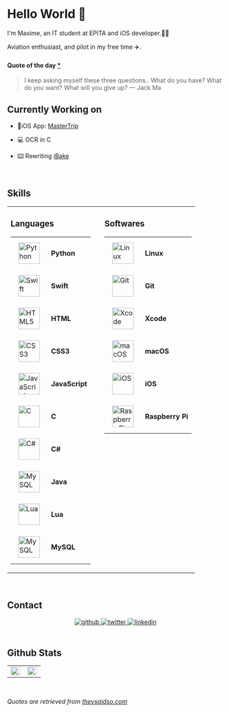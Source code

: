 # Hello World 👋  
  

I'm Maxime, an IT student at EPITA and iOS developer.👨‍💻

Aviation enthusiast, and pilot in my free time ✈️.

#### Quote of the day <a href="#quoteexp">*</a>

> I keep asking myself these three questions.. What do you have? What do you want? What will you give up?
>  — Jack Ma


## Currently Working on  
  

- 📱iOS App: [MasterTrip](https://mastertrip.madrau.fr)  
  

- 💻 OCR in C  


- ⌨️ Rewriting [iBake](https://github.com/Maxmad68/iBake)  
  

<br/>  


## Skills 
<table><tr><td valign="top" width="50%">

### Languages  
<div align="center">  
<table>
  <tr>
    <td><img style="margin: 10px" src="https://profilinator.rishav.dev/skills-assets/python-original.svg" alt="Python" height="50" /></td>
    <td><b>Python</b></td>
  </tr>
  <tr>
    <td><img style="margin: 10px" src="https://cdn4.iconfinder.com/data/icons/logos-3/504/Swift-2-512.png" alt="Swift" height="50" /></td>
    <td><b>Swift</b></td>
  </tr>
  <tr>
    <td><img style="margin: 10px" src="https://profilinator.rishav.dev/skills-assets/html5-original-wordmark.svg" alt="HTML5" height="50" /></td>
    <td><b>HTML</b></td>
  </tr>
  <tr>
    <td><img style="margin: 10px" src="https://profilinator.rishav.dev/skills-assets/css3-original-wordmark.svg" alt="CSS3" height="50" /></td>
    <td><b>CSS3</b></td>
  </tr>
  <tr>
    <td><img style="margin: 10px" src="https://profilinator.rishav.dev/skills-assets/javascript-original.svg" alt="JavaScript" height="50" /></td>
    <td><b>JavaScript</b></td>
  </tr>
  <tr>
    <td><img style="margin: 10px" src="https://profilinator.rishav.dev/skills-assets/c-original.svg" alt="C" height="50" /></td>
    <td><b>C</b></td>
  </tr>
  <tr>
    <td><img style="margin: 10px" src="https://profilinator.rishav.dev/skills-assets/csharp-original.svg" alt="C#" height="50" /></td>
    <td><b>C#</b></td>
  </tr>
  <tr>
    <td><img style="margin: 10px" src="https://profilinator.rishav.dev/skills-assets/java-original-wordmark.svg" alt="MySQL" height="50" /></td>
    <td><b>Java</b></td>
  </tr>
  <tr>
    <td><img style="margin: 10px" src="https://upload.wikimedia.org/wikipedia/commons/thumb/c/cf/Lua-Logo.svg/1200px-Lua-Logo.svg.png" alt="Lua" height="50" /></td>
    <td><b>Lua</b></td>
  </tr>
  <tr>
    <td><img style="margin: 10px" src="https://profilinator.rishav.dev/skills-assets/mysql-original-wordmark.svg" alt="MySQL" height="50" /></td>
    <td><b>MySQL</b></td>
  </tr>
  </table>
</div>
</td><td valign="top" width="50%">



### Softwares  
<div align="center">
  <table>
    <tr>
      <td><img style="margin: 10px" src="https://profilinator.rishav.dev/skills-assets/linux-original.svg" alt="Linux" height="50" /></td>
      <td><b>Linux</b></td>
    </tr>
    <tr>
      <td><img style="margin: 10px" src="https://profilinator.rishav.dev/skills-assets/git-scm-icon.svg" alt="Git" height="50" /></td>
      <td><b>Git</b></td>
    </tr>
    <tr>
      <td><img style="margin: 10px" src="https://upload.wikimedia.org/wikipedia/commons/1/1e/Xcode_Icon.png" alt="Xcode" height="50" /></td>
      <td><b>Xcode</b></td>
    </tr>
    <tr>
      <td><img style="margin: 10px" src="https://upload.wikimedia.org/wikipedia/commons/c/c9/Finder_Icon_macOS_Big_Sur.png" alt="macOS" height="50" /></td>
      <td><b>macOS</b></td>
    </tr>
    <tr>
      <td><img style="margin: 10px" src="https://madrau.fr/Github-Icons/ios.png" alt="iOS" height="50" /></td>
      <td><b>iOS</b></td>
    </tr>
    <tr>
      <td><img style="margin: 10px" src="https://profilinator.rishav.dev/skills-assets/raspberrypi.png" alt="Raspberry Pi" height="50" /></td>
      <td><b>Raspberry Pi</b></td>
    </tr>
  </table>
</div>

</td></tr></table>  

<br/>  


## Contact 
<div align="center">
<a href="https://github.com/Maxmad68" target="_blank">
<img src=https://img.shields.io/badge/github-%2324292e.svg?&style=for-the-badge&logo=github&logoColor=white alt=github style="margin-bottom: 5px;" />
</a>
<a href="https://twitter.com/Maxmad682" target="_blank">
<img src=https://img.shields.io/badge/twitter-%2300acee.svg?&style=for-the-badge&logo=twitter&logoColor=white alt=twitter style="margin-bottom: 5px;" />
</a>
<a href="https://linkedin.com/in/maxime-madrau-708b141a6/" target="_blank">
<img src=https://img.shields.io/badge/linkedin-%231E77B5.svg?&style=for-the-badge&logo=linkedin&logoColor=white alt=linkedin style="margin-bottom: 5px;" />
</a>  
</div>  
  

<br/>  


## Github Stats  
<table><tr><td valign="top" width="50%">

<img src="https://github-readme-stats.vercel.app/api?username=Maxmad68&show_icons=true&count_private=true&hide_border=true" align="left" style="width: 100%" />

</td><td valign="top" width="50%">

<img src="https://github-readme-stats.vercel.app/api/top-langs/?username=Maxmad68&hide_border=true&layout=compact" align="left" style="width: 100%" />

</td></tr></table>  

<br/>  


<a id="quoteexp"></a>
*Quotes are retrieved from [theysaidso.com](theysaidso.com)*
